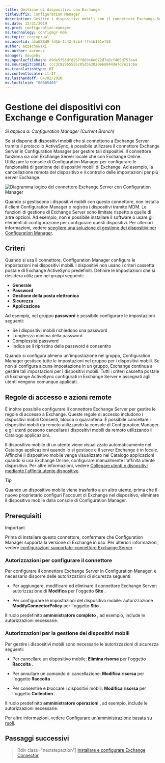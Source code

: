 ```yaml
---
title: Gestione di dispositivi con Exchange
titleSuffix: Configuration Manager
description: Gestire i dispositivi mobili con il connettore Exchange Server in Configuration Manager.
ms.date: 12/31/2019
ms.prod: configuration-manager
ms.technology: configmgr-mdm
ms.topic: conceptual
ms.assetid: aba688d9-fd5b-4c42-8cb4-f7e1b161ef50
author: aczechowski
ms.author: aaroncz
manager: dougeby
ms.openlocfilehash: d9de5f58dfd957f88946e072d7a0cf465d753ee4
ms.sourcegitcommit: ccc3c929b5585c05d562020e68044de7d7e11c6a
ms.translationtype: MT
ms.contentlocale: it-IT
ms.lasthandoff: 04/02/2020
ms.locfileid: "80605460"
---
```

# <a name="device-management-with-exchange-and-configuration-manager"></a>Gestione dei dispositivi con Exchange e Configuration Manager

*Si applica a: Configuration Manager (Current Branch)*

Se si dispone di dispositivi mobili che si connettono a Exchange Server tramite il protocollo ActiveSync, è possibile utilizzare il connettore Exchange Server in Configuration Manager per gestire tali dispositivi. Il connettore funziona sia con Exchange Server locale che con Exchange Online. Utilizzare la console di Configuration Manager per configurare le funzionalità di gestione dei dispositivi mobili di Exchange. Ad esempio, la cancellazione remota del dispositivo e il controllo delle impostazioni per più server Exchange.

![Diagramma logico del connettore Exchange Server con Configuration Manager](media/configmgr-with-exchange.png)  

Quando si gestiscono i dispositivi mobili con questo connettore, non installa il client Configuration Manager o registra i dispositivi tramite MDM. Le funzioni di gestione di Exchange Server sono limitate rispetto a quelle di altre opzioni. Ad esempio, non è possibile installare il software o usare gli elementi di configurazione per configurare questi dispositivi. Per ulteriori informazioni, vedere [scegliere una soluzione di gestione dei dispositivi per Configuration Manager](/configmgr/core/plan-design/choose-a-device-management-solution).  

## <a name="policies"></a>Criteri

Quando si usa il connettore, Configuration Manager configura le impostazioni nei dispositivi mobili. I dispositivi non usano i criteri cassetta postale di Exchange ActiveSync predefiniti. Definire le impostazioni che si desidera utilizzare nei gruppi seguenti:

- **Generale**
- **Password**
- **Gestione della posta elettronica**
- **Sicurezza**
- **Applicazione**

Ad esempio, nel gruppo **password** è possibile configurare le impostazioni seguenti:

- Se i dispositivi mobili richiedono una password
- Lunghezza minima della password
- Complessità password
- Indica se il ripristino della password è consentito

Quando si configura almeno un'impostazione nel gruppo, Configuration Manager gestisce tutte le impostazioni nel gruppo per i dispositivi mobili. Se non si configura alcuna impostazione in un gruppo, Exchange continua a gestire tali impostazioni per i dispositivi mobili. Tutti i criteri cassetta postale di Exchange ActiveSync configurati in Exchange Server e assegnati agli utenti vengono comunque applicati.

## <a name="access-rules-and-remote-actions"></a>Regole di accesso e azioni remote

È inoltre possibile configurare il connettore Exchange Server per gestire le regole di accesso a Exchange. Queste regole di accesso includono i dispositivi mobili Consenti, blocca o quarantena. È possibile cancellare i dispositivi mobili da remoto utilizzando la console di Configuration Manager e gli utenti possono cancellare i dispositivi mobili da remoto utilizzando il Catalogo applicazioni.

Il dispositivo mobile di un utente viene visualizzato automaticamente nel Catalogo applicazioni quando lo si gestisce e il server Exchange è in locale. Affinché il dispositivo mobile venga visualizzato nel Catalogo applicazioni quando si usa Exchange Online, configurare manualmente l'affinità utente dispositivo. Per altre informazioni, vedere [Collegare utenti e dispositivi mediante l'affinità utente dispositivo](/configmgr/apps/deploy-use/link-users-and-devices-with-user-device-affinity).

> [!TIP]  
> Quando un dispositivo mobile viene trasferito a un altro utente, prima che il nuovo proprietario configuri l'account di Exchange nel dispositivo, eliminare il dispositivo mobile dalla console di Configuration Manager.

## <a name="prerequisites"></a>Prerequisiti

> [!IMPORTANT]  
> Prima di installare questo connettore, confermare che Configuration Manager supporta la versione di Exchange in uso. Per ulteriori informazioni, vedere [configurazioni supportate-connettore Exchange Server](/configmgr/core/plan-design/configs/supported-operating-systems-for-clients-and-devices#bkmk_ExSrvConOS).  

### <a name="permissions-to-configure-the-connector"></a>Autorizzazioni per configurare il connettore

Per configurare il connettore Exchange Server in Configuration Manager, è necessario disporre delle autorizzazioni di sicurezza seguenti:

- Per aggiungere, modificare ed eliminare il connettore Exchange Server: autorizzazione di **Modifica** per l'oggetto **Sito** .  

- Per configurare le impostazioni del dispositivo mobile: autorizzazione **ModifyConnectorPolicy** per l'oggetto **Sito** .  

Il ruolo predefinito **amministratore completo** , ad esempio, include le autorizzazioni necessarie.  

### <a name="permissions-to-manage-mobile-devices"></a>Autorizzazioni per la gestione dei dispositivi mobili

Per gestire i dispositivi mobili sono necessarie le autorizzazioni di sicurezza seguenti:  

- Per cancellare un dispositivo mobile: **Elimina risorsa** per l'oggetto **Raccolta** .  

- Per annullare un comando di cancellazione: **Modifica risorsa** per l'oggetto **Raccolta** .  

- Per consentire e bloccare i dispositivi mobili: **Modifica risorsa** per l'oggetto **Collection** .  

Il ruolo predefinito **amministratore operazioni** , ad esempio, include le autorizzazioni necessarie.

Per altre informazioni, vedere [Configurare un'amministrazione basata su ruoli](/configmgr/core/servers/deploy/configure/configure-role-based-administration).

## <a name="next-steps"></a>Passaggi successivi

> [!div class="nextstepaction"]
> [Installare e configurare Exchange Connector](/configmgr/mdm/deploy-use/install-configure-exchange-connector)

